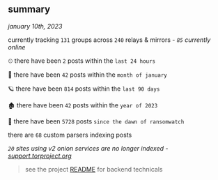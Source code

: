 
## summary
_january 10th, 2023_

currently tracking `131` groups across `240` relays & mirrors - _`85` currently online_

⏲ there have been `2` posts within the `last 24 hours`

🦈 there have been `42` posts within the `month of january`

🪐 there have been `814` posts within the `last 90 days`

🏚 there have been `42` posts within the `year of 2023`

🦕 there have been `5728` posts `since the dawn of ransomwatch`

there are `68` custom parsers indexing posts

_`20` sites using v2 onion services are no longer indexed - [support.torproject.org](https://support.torproject.org/onionservices/v2-deprecation/)_

> see the project [README](https://github.com/joshhighet/ransomwatch#ransomwatch--) for backend technicals
